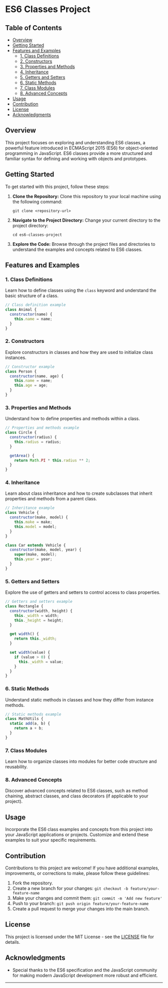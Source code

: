 # ES6 Classes Project

## Table of Contents

- [Overview](#overview)
- [Getting Started](#getting-started)
- [Features and Examples](#features-and-examples)
  - [1. Class Definitions](#1-class-definitions)
  - [2. Constructors](#2-constructors)
  - [3. Properties and Methods](#3-properties-and-methods)
  - [4. Inheritance](#4-inheritance)
  - [5. Getters and Setters](#5-getters-and-setters)
  - [6. Static Methods](#6-static-methods)
  - [7. Class Modules](#7-class-modules)
  - [8. Advanced Concepts](#8-advanced-concepts)
- [Usage](#usage)
- [Contribution](#contribution)
- [License](#license)
- [Acknowledgments](#acknowledgments)

## Overview

This project focuses on exploring and understanding ES6 classes, a powerful feature introduced in ECMAScript 2015 (ES6) for object-oriented programming in JavaScript. ES6 classes provide a more structured and familiar syntax for defining and working with objects and prototypes.

## Getting Started

To get started with this project, follow these steps:

1. **Clone the Repository:** Clone this repository to your local machine using the following command:

   ```
   git clone <repository-url>
   ```

2. **Navigate to the Project Directory:** Change your current directory to the project directory:

   ```
   cd es6-classes-project
   ```

3. **Explore the Code:** Browse through the project files and directories to understand the examples and concepts related to ES6 classes.

## Features and Examples

### 1. Class Definitions

Learn how to define classes using the `class` keyword and understand the basic structure of a class.

```javascript
// Class definition example
class Animal {
  constructor(name) {
    this.name = name;
  }
}
```

### 2. Constructors

Explore constructors in classes and how they are used to initialize class instances.

```javascript
// Constructor example
class Person {
  constructor(name, age) {
    this.name = name;
    this.age = age;
  }
}
```

### 3. Properties and Methods

Understand how to define properties and methods within a class.

```javascript
// Properties and methods example
class Circle {
  constructor(radius) {
    this.radius = radius;
  }

  getArea() {
    return Math.PI * this.radius ** 2;
  }
}
```

### 4. Inheritance

Learn about class inheritance and how to create subclasses that inherit properties and methods from a parent class.

```javascript
// Inheritance example
class Vehicle {
  constructor(make, model) {
    this.make = make;
    this.model = model;
  }
}

class Car extends Vehicle {
  constructor(make, model, year) {
    super(make, model);
    this.year = year;
  }
}
```

### 5. Getters and Setters

Explore the use of getters and setters to control access to class properties.

```javascript
// Getters and setters example
class Rectangle {
  constructor(width, height) {
    this._width = width;
    this._height = height;
  }

  get width() {
    return this._width;
  }

  set width(value) {
    if (value > 0) {
      this._width = value;
    }
  }
}
```

### 6. Static Methods

Understand static methods in classes and how they differ from instance methods.

```javascript
// Static methods example
class MathUtils {
  static add(a, b) {
    return a + b;
  }
}
```

### 7. Class Modules

Learn how to organize classes into modules for better code structure and reusability.

### 8. Advanced Concepts

Discover advanced concepts related to ES6 classes, such as method chaining, abstract classes, and class decorators (if applicable to your project).

## Usage

Incorporate the ES6 class examples and concepts from this project into your JavaScript applications or projects. Customize and extend these examples to suit your specific requirements.

## Contribution

Contributions to this project are welcome! If you have additional examples, improvements, or corrections to make, please follow these guidelines:

1. Fork the repository.
2. Create a new branch for your changes: `git checkout -b feature/your-feature-name`
3. Make your changes and commit them: `git commit -m 'Add new feature'`
4. Push to your branch: `git push origin feature/your-feature-name`
5. Create a pull request to merge your changes into the main branch.

## License

This project is licensed under the MIT License - see the [LICENSE](LICENSE) file for details.

## Acknowledgments

- Special thanks to the ES6 specification and the JavaScript community for making modern JavaScript development more robust and efficient.

<hr>